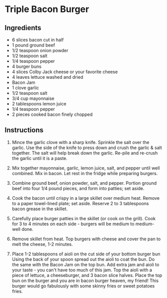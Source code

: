 # Triple Bacon Burger

## Ingredients

- 6 slices bacon cut in half
- 1 pound ground beef
- 1/2 teaspoon onion powder
- 1/2 teaspoon salt
- 1/4 teaspoon pepper
- 4 burger buns
- 4 slices Colby Jack cheese or your favorite cheese
- 4 leaves lettuce washed and dried
- Bacon Jam
- 1 clove garlic
- 1/2 teaspoon salt
- 3/4 cup mayonnaise
- 2 tablespoons lemon juice
- 1/4 teaspoon pepper
- 2 pieces cooked bacon finely chopped

## Instructions
 

1. Mince the garlic clove with a sharp knife. Sprinkle the salt over the garlic. Use the side of the knife to press down and crush the garlic & salt together. The salt will help break down the garlic. Re-pile and re-crush the garlic until it is a paste.
1. Mix together mayonnaise, garlic, lemon juice, salt, and pepper until well combined. Mix in bacon. Let rest in the fridge while preparing burgers.

1. Combine ground beef, onion powder, salt, and pepper. Portion ground beef into four 1/4 pound pieces, and form into patties; set aside.
1. Cook the bacon until crispy in a large skillet over medium heat. Remove to a paper towel-lined plate; set aside. Reserve 2 to 3 tablespoons bacon grease in the skillet.
1. Carefully place burger patties in the skillet (or cook on the grill). Cook for 3 to 4 minutes on each side - burgers will be medium to medium-well done. 
1. Remove skillet from heat. Top burgers with cheese and cover the pan to melt the cheese, 1-2 minutes.

1. Place 1-2 tablespoons of aioli on the cut side of your bottom burger bun Using the back of your spoon spread out the aioli to coat the bun. Do the same with the Bacon Jam on the top bun. Add extra jam and aioli to your taste - you can't have too much of this jam. Top the aioli with a piece of lettuce, a cheeseburger, and 3 bacon slice halves. Place the top bun on the burger and you are in bacon burger heaven, my friend! This burger would go fabulously with some skinny fries or sweet potatoes fries.